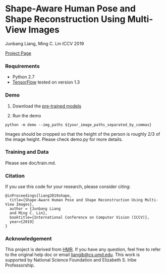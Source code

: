 # Shape-Aware Human Pose and Shape Reconstruction Using Multi-View Images

Junbang Liang, Ming C. Lin
ICCV 2019

[Project Page](https://gamma.umd.edu/researchdirections/virtualtryon/humanmultiview)

### Requirements
- Python 2.7
- [TensorFlow](https://www.tensorflow.org/) tested on version 1.3

### Demo

1. Download the [pre-trained models](https://drive.google.com/file/d/1grEX6HmqL6CKittCyl_N6nggqIRIEOCt/view?usp=sharing)

2. Run the demo
```
python -m demo --img_paths ${your_image_paths_separated_by_commas}
```

Images should be cropped so that the height of the person is roughly 2/3 of the image height. Please check demo.py for more details.

### Training and Data

Please see doc/train.md.

### Citation
If you use this code for your research, please consider citing:
```
@inProceedings{liang2019shape,
  title={Shape-Aware Human Pose and Shape Reconstruction Using Multi-View Images},
  author = {Junbang Liang
  and Ming C. Lin},
  booktitle={International Conference on Computer Vision (ICCV)},
  year={2019}
}
```

### Acknowledgement
This project is derived from [HMR](https://github.com/akanazawa/hmr). If you have any question, feel free to refer to the original help doc or email liangjb@cs.umd.edu. This work is supported by National Science Foundation and Elizabeth S. Iribe Professorship.
